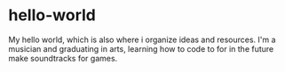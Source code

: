 # hello-world
My hello world, which is also where i organize ideas and resources.
I'm a musician and graduating in arts, learning how to code to for in the future make soundtracks for games.
